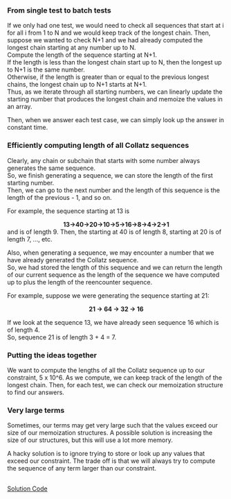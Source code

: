 ### From single test to batch tests
If we only had one test, we would need to check all sequences that start at i for all i from 1 to N and we would keep track of the longest chain.
Then, suppose we wanted to check N+1 and we had already computed the longest chain starting at any number up to N.  
Compute the length of the sequence starting at N+1.  
If the length is less than the longest chain start up to N, then the longest up to N+1 is the same number.   
Otherwise, if the length is greater than or equal to the previous longest chains, the longest chain up to N+1 starts at N+1.   
Thus, as we iterate through all starting numbers, we can linearly update the starting number that produces the longest chain and memoize the values in an array.

Then, when we answer each test case, we can simply look up the answer in constant time.

### Efficiently computing length of all Collatz sequences
Clearly, any chain or subchain that starts with some number always generates the same sequence.  
So, we finish generating a sequence, we can store the length of the first starting number.  
Then, we can go to the next number and the length of this sequence is the length of the previous - 1, and so on.  

For example, the sequence starting at 13 is 
<div align='center'><b>13->40->20->10->5->16->8->4->2->1</b> </div>
and is of length 9.
Then, the starting at 40 is of length 8, starting at 20 is of length 7, ..., etc.  

Also, when generating a sequence, we may encounter a number that we have already generated the Collatz sequence.   
So, we had stored the length of this sequence and we can return the length of our current sequence as 
the length of the sequence we have computed up to plus the length of the reencounter sequence.

For example, suppose we were generating the sequence starting at 21:
<div align='center'><b>21 -> 64 -> 32 -> 16</b> </div>

If we look at the sequence 13, we have already seen sequence 16 which is of length 4.  
So, sequence 21 is of length 3 + 4 = 7.

### Putting the ideas together
We want to compute the lengths of all the Collatz sequence up to our constraint, 5 x 10^6.
As we compute, we can keep track of the length of the longest chain.
Then, for each test, we can check our memoization structure to find our answers.

### Very large terms
Sometimes, our terms may get very large such that the values exceed our size of our memoization structures. 
A possible solution is increasing the size of our structures, but this will use a lot more memory.

A hacky solution is to ignore trying to store or look up any values that exceed our constraint. 
The trade off is that we will always try to compute the sequence of any term larger than our constraint. 

##

[Solution Code](https://github.com/zhaohanson1/project_euler_plus/blob/master/014%20-%20Longest%20Collatz%20sequence/solution.cpp)
